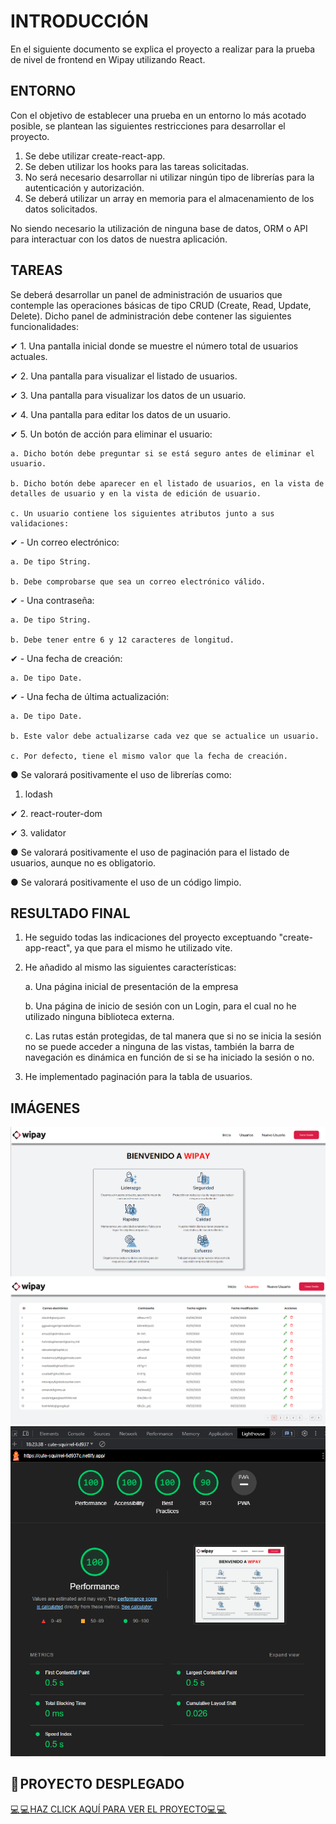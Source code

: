 # INTRODUCCIÓN

En el siguiente documento se explica el proyecto a realizar para la prueba de nivel de frontend
en Wipay utilizando React.

## ENTORNO

Con el objetivo de establecer una prueba en un entorno lo más acotado posible, se plantean las
siguientes restricciones para desarrollar el proyecto.

1. Se debe utilizar create-react-app.
2. Se deben utilizar los hooks para las tareas solicitadas.
3. No será necesario desarrollar ni utilizar ningún tipo de librerías para la autenticación y autorización.
4. Se deberá utilizar un array en memoria para el almacenamiento de los datos solicitados.

No siendo necesario la utilización de ninguna base de datos, ORM o API para
interactuar con los datos de nuestra aplicación.

## TAREAS

Se deberá desarrollar un panel de administración de usuarios que contemple las operaciones
básicas de tipo CRUD (Create, Read, Update, Delete). Dicho panel de administración debe
contener las siguientes funcionalidades:

✔ 1. Una pantalla inicial donde se muestre el número total de usuarios actuales.

✔ 2. Una pantalla para visualizar el listado de usuarios.

✔ 3. Una pantalla para visualizar los datos de un usuario.

✔ 4. Una pantalla para editar los datos de un usuario.

✔ 5. Un botón de acción para eliminar el usuario:

    a. Dicho botón debe preguntar si se está seguro antes de eliminar el usuario.

    b. Dicho botón debe aparecer en el listado de usuarios, en la vista de detalles de usuario y en la vista de edición de usuario.

    c. Un usuario contiene los siguientes atributos junto a sus validaciones:

✔ - Un correo electrónico:

    a. De tipo String.

    b. Debe comprobarse que sea un correo electrónico válido.

✔ - Una contraseña:

    a. De tipo String.

    b. Debe tener entre 6 y 12 caracteres de longitud.

✔ - Una fecha de creación:

    a. De tipo Date.

✔ - Una fecha de última actualización:

    a. De tipo Date.

    b. Este valor debe actualizarse cada vez que se actualice un usuario.

    c. Por defecto, tiene el mismo valor que la fecha de creación.

● Se valorará positivamente el uso de librerías como:

1. lodash

✔ 2. react-router-dom

✔ 3. validator

● Se valorará positivamente el uso de paginación para el listado de usuarios, aunque no
es obligatorio.

● Se valorará positivamente el uso de un código limpio.

## RESULTADO FINAL

1. He seguido todas las indicaciones del proyecto exceptuando "create-app-react", ya que para el mismo he utilizado vite.
2. He añadido al mismo las siguientes características:

    a. Una página inicial de presentación de la empresa

    b. Una página de inicio de sesión con un Login, para el cual no he utilizado ninguna biblioteca externa.

    c. Las rutas están protegidas, de tal manera que si no se inicia la sesión no se puede acceder a ninguna de las vistas, también la barra de navegación es dinámica en función de si se ha iniciado la sesión o no.

3. He implementado paginación para la tabla de usuarios.

## IMÁGENES

<img src='src\assets\home.png' alt='home'>

<img src='src\assets\tabla.png' alt='users'>

<img src='src\assets\performance.png' alt='performance'>

## 🚀 PROYECTO DESPLEGADO

[💻 💻 HAZ CLICK AQUÍ PARA VER EL PROYECTO💻 💻 ](https://cute-squirrel-6d937c.netlify.app/)
